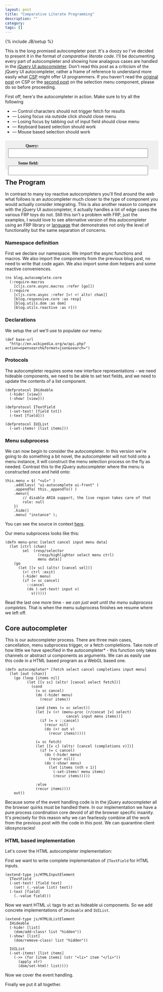 ```yaml
---
layout: post
title: "Comparative Literate Programming"
description: ""
category: 
tags: []
---
```

{% include JB/setup %}

<style>
  #post ul,
  #post li {
    list-style: none;
  }
  #post li {
    list-indent: -10px;
  }

  #ac-ex0 {
    margin: 20px 0;
    height: 75px;
    background-color: #efefef;
    padding: 10px;
  }

  #ac-container {
    width: 562px;
  }

  #ac-ex0 input {
    width: 460px;
    padding: 5px;
    font-size: 15px;
    font-family: inconsolata;
    box-sizing: border-box;
    -moz-box-sizing: border-box;
    -webkit-box-sizing: border-box;
  }

  #ac-ex0 label {
    font-family: inconsolata;
    font-weight: bold;
    width: 100px;
    display: inline-block;
    text-align: right;
  }

  #ac-ex0 .section {
    margin-bottom: 10px;
  }

  #ac-ex0 ul {
    list-style: none;
    background-color: white;
    margin: 0;
    font-family: inconsolata;
    border-left: 1px solid #ccc;
    border-right: 1px solid #ccc;
    box-sizing: border-box;
    -moz-box-sizing: border-box;
    -webkit-box-sizing: border-box;
  }

  #ac-ex0 li {
    list-style: none;
    padding: 0 0 0 8px;
    margin: 0;
    border-bottom: 1px solid #ccc;
  }
</style>

This is the long promised autocompleter post. It's a doozy so I've
decided to present it in the format of *comparative literate
code*. I'll be documenting every part of autocompleter and showing how
analagous cases are handled in the
[jQuery UI autocompleter](http://github.com/jquery/jquery-ui/blob/master/ui/jquery.ui.autocomplete.js). Don't
read this post as a criticism of the jQuery UI autocompleter, rather a
frame of reference to understand more easily what
[CSP](http://en.wikipedia.org/wiki/Communicating_sequential_processe)
might offer UI programmers. If you haven't read the
[original post](http://swannodette.github.io/2013/07/12/communicating-sequential-processes/)
on CSP or the
[second post](http://swannodette.github.io/2013/07/31/extracting-processes/)
on the selection menu component, please do so before proceeding.

First off, here's the autocompleter in action. Make sure to try all
the following

* &mdash; Control characters should not trigger fetch for results
* &mdash; Losing focus via outside click should close menu
* &mdash; Losing focus by tabbing out of input field should close menu
* &mdash; Keyboard based selection should work
* &mdash; Mouse based selection should work

<div id="ac-ex0">
    <div class="ac-container">
        <div class="section">
            <label>Query:</label>
            <span>
                <input id="autocomplete" type="text"/>
                <ul id="autocomplete-menu"></ul>
            </span>
        </div>
        <div class="section">
            <label>Some field:</label>
            <input type="text" />
        </div>
    </div>
</div>

## The Program

In contrast to many toy reactive autocompleters you'll find around the
web what follows is an autocompleter much closer to the type of
component you would actually consider integrating. This is also
another reason to compare with the jQuery UI autocompleter, it
actually handles a lot of edge cases the various FRP toys do
not. Still this isn't a problem with FRP, just the examples, I would
love to see alternative version of this autocompleter using an FRP
library or [language](http://elm-lang.org/) that demonstrates not only
the level of functionality but the same separation of concerns.

### Namespace definition

First we declare our namespace. We import the async functions and
macros. We also import the components from the previous blog post, no
need to write that code again. We also import some dom helpers and
some reactive conveniences.

```
(ns blog.autocomplete.core
  (:require-macros
    [cljs.core.async.macros :refer [go]])
  (:require
    [cljs.core.async :refer [>! <! alts! chan]]
    [blog.responsive.core :as resp]
    [blog.utils.dom :as dom]
    [blog.utils.reactive :as r]))
```

### Declarations

We setup the url we'll use to populate our menu:

```
(def base-url
  "http://en.wikipedia.org/w/api.php?action=opensearch&format=json&search=")
```

### Protocols

The autocompleter requires some new interface representations - we
need hideable components, we need to be able to set text fields,
and we need to update the contents of a list component.

```
(defprotocol IHideable
  (-hide! [view])
  (-show! [view]))

(defprotocol ITextField
  (-set-text! [field txt])
  (-text [field]))

(defprotocol IUIList
  (-set-items! [list items]))
```

### Menu subprocess

We can now begin to consider the autocompleter. In this version we're
going to do something a bit novel, the autocompleter will not hold onto a
menu instance, it will construct the menu selection process on the fly as
needed. Contrast this to the jQuery autocompleter where the menu is
constructed once and held onto:

```
this.menu = $( "<ul>" )
	.addClass( "ui-autocomplete ui-front" )
	.appendTo( this._appendTo() )
	.menu({
		// disable ARIA support, the live region takes care of that
		role: null
	})
	.hide()
	.menu( "instance" );
```

You can see the source in context
[here](http://github.com/jquery/jquery-ui/blob/master/ui/jquery.ui.autocomplete.js#L192).

Our menu subprocess looks like this:

```
(defn menu-proc [select cancel input menu data]
  (let [ctrl (chan)
        sel  (resp/selector
               (resp/highlighter select menu ctrl)
               menu data)]
    (go
      (let [[v sc] (alts! [cancel sel])]
        (>! ctrl :exit)
        (-hide! menu)
        (if (= sc cancel)
          ::cancel
          (do (-set-text! input v)
            v))))))
```


Read the last one more time - *we can just wait until the menu
subprocess completes*. That is when the menu subprocess finishes we
resume where we left off.

## Core autocompleter

This is our autocompleter process. There are three main cases,
cancellation, menu subprocess trigger, or a fetch completiions. Take
note of how little we have specified in the autocompleter* - this
function only takes channels or abstract ui components as
arguments. We can as easily use this code in a HTML based program as a
WebGL based one.

```
(defn autocompleter* [fetch select cancel completions input menu]
  (let [out (chan)]
    (go (loop [items nil]
          (let [[v sc] (alts! [cancel select fetch])]
            (cond
              (= sc cancel)
              (do (-hide! menu)
                (recur items))

              (and items (= sc select))
              (let [v (<! (menu-proc (r/concat [v] select)
                            cancel input menu items))]
                (if (= v ::cancel)
                  (recur nil)
                  (do (>! out v)
                    (recur items)))))

              (= sc fetch)
              (let [[v c] (alts! [cancel (completions v)])]
                (if (= c cancel)
                  (do (-hide! menu)
                    (recur nil))
                  (do (-show! menu)
                    (let [items (nth v 1)]
                      (-set-items! menu items)
                      (recur items)))))

              :else
              (recur items))))
    out))
```

Because some of the event handling code is in the jQuery autocompleter
all the browser quirks must be handled there. In our implementation we
have a pure process coordination core devoid of all the browser
specific insanity. It's precisely for this reason why we can
fearlessly combine all the work from the previous post with the code
in this post. We can quarantine client idiosyncracies!

### HTML based implementation

Let's cover the HTML autocompleter implementation:

First we want to write complete implementation of `ITextField` for HTML inputs.

```
(extend-type js/HTMLInputElement
  ITextField
  (-set-text! [field text]
    (set! (.-value list) text))
  (-text [field]
    (.-value field)))
```

Now we want HTML `ul` tags to act as hideable ui components. So we add
concrete implementations of `IHideable` and `IUIList`.

```
(extend-type js/HTMLUListElement
  IHideable
  (-hide! [list]
    (dom/add-class! list "hidden"))
  (-show! [list]
    (dom/remove-class! list "hidden"))

  IUIList
  (-set-items! [list items]
    (->> (for [item items] (str "<li>" item "</li>"))
      (apply str)
      (dom/set-html! list))))
```

Now we cover the event handling.

Finally we put it all together.

<script type="text/javascript" src="/assets/js/ac.js"></script>
